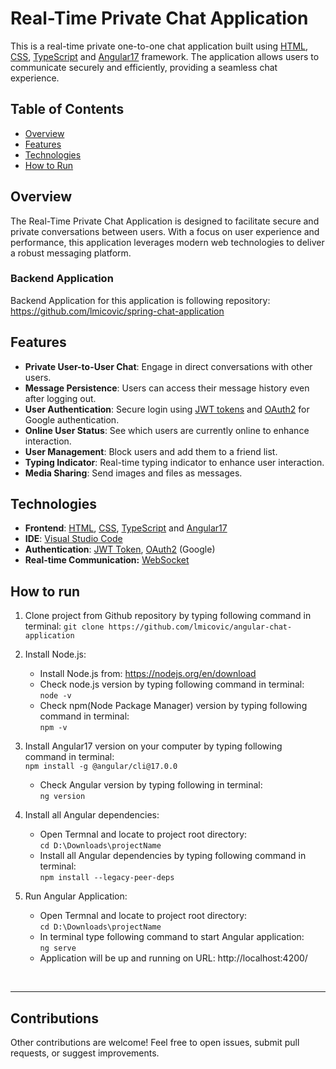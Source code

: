 # Real-Time Private Chat Application

This is a real-time private one-to-one chat application built using [HTML](https://www.w3schools.com/html/ "HTML"), [CSS](https://www.w3schools.com/css/ "CSS"), [TypeScript](https://www.typescriptlang.org/ "TypeScript") and  [Angular17](https://angular.dev/ "Angular") framework. The application allows users to communicate securely and efficiently, providing a seamless chat experience.

## Table of Contents

- [Overview](#overview)
- [Features](#features)
- [Technologies](#technologies)
- [How to Run](#how-to-run)

## Overview

The Real-Time Private Chat Application is designed to facilitate secure and private conversations between users. With a focus on user experience and performance, this application leverages modern web technologies to deliver a robust messaging platform.

### Backend Application
Backend Application for this application is following repository: https://github.com/lmicovic/spring-chat-application

## Features

- **Private User-to-User Chat**: Engage in direct conversations with other users.
- **Message Persistence**: Users can access their message history even after logging out.
- **User Authentication**: Secure login using [JWT tokens](https://en.wikipedia.org/wiki/JSON_Web_Token "JWT tokens") and [OAuth2](https://developers.google.com/identity/protocols/oauth2 "OAuth2") for Google authentication.
- **Online User Status**: See which users are currently online to enhance interaction.
- **User Management**: Block users and add them to a friend list.
- **Typing Indicator**: Real-time typing indicator to enhance user interaction.
- **Media Sharing**: Send images and files as messages.

## Technologies

- **Frontend**: [HTML](https://www.w3schools.com/html/ "HTML"), [CSS](https://www.w3schools.com/css/ "CSS"), [TypeScript](https://www.typescriptlang.org/ "TypeScript") and  [Angular17](https://angular.dev/ "Angular")
- **IDE**: [Visual Studio Code](https://code.visualstudio.com/ "Visual Studio Code")
- **Authentication**: [JWT Token](https://en.wikipedia.org/wiki/JSON_Web_Token "JWT Token"), [OAuth2](https://developers.google.com/identity/protocols/oauth2 "OAuth2") (Google)
- **Real-time Communication:** [WebSocket](https://en.wikipedia.org/wiki/WebSocket#:~:text=WebSocket%20is%20a%20computer%20communications,as%20RFC%206455%20in%202011. "WebSocket")

## How to run
1. Clone project from Github repository by typing following command in terminal:
`git clone https://github.com/lmicovic/angular-chat-application`

2. Install Node.js:
	- Install Node.js from: https://nodejs.org/en/download
	- Check node.js version by typing following command in terminal:<br>
	`node -v`
	- Check npm(Node Package Manager) version by typing following command in terminal:<br>
	`npm -v`
	
3. Install Angular17 version on your computer by typing following command in terminal:<br>
`npm install -g @angular/cli@17.0.0`
	- Check Angular version by typing following in terminal:<br>
`ng version`

4. Install all Angular dependencies:
	- Open Termnal and locate to project root directory:<br>
`cd D:\Downloads\projectName`
	- Install all Angular dependencies by typing following command in terminal:<br>
`npm install --legacy-peer-deps`

5. Run Angular Application:
	- Open Termnal and locate to project root directory:<br>
`cd D:\Downloads\projectName`
	- In terminal type following command to start Angular application:<br>
`ng serve`
	- Application will be up and running on URL: http://localhost:4200/
	
<br>

------------

## Contributions
Other contributions are welcome! Feel free to open issues, submit pull requests, or suggest improvements.

